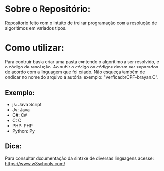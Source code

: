 # Sobre o Repositório:

Reposítorio feito com o intuíto de treinar programação com a resolução de algoritimos em variados tipos.

# Como utilizar:

Para contruir basta criar uma pasta contendo o algoritimo a ser resolvido, e o código de resolução.
Ao subir o código os códigos devem ser separados de acordo com a linguagem que foi criado. Não esqueça também de ondicar no nome do arquivo a autória, exemplo: "verficadorCPF-brayan.C".

## Exemplo:

- js: Java Script
- Jv: Java
- C#: C#
- C: C
- PHP: PHP
- Python: Py

## Dica:

Para consultar documentação da sintaxe de diversas linguagens acesse: https://www.w3schools.com/
